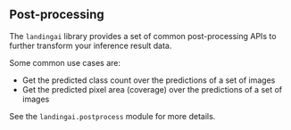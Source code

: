 ## Post-processing

The `landingai` library provides a set of common post-processing APIs to further transform your inference result data.

Some common use cases are:

- Get the predicted class count over the predictions of a set of images
- Get the predicted pixel area (coverage) over the predictions of a set of images

See the `landingai.postprocess` module for more details.
